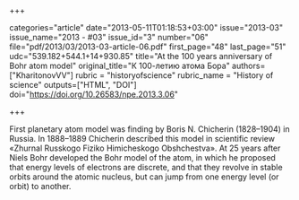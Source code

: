 +++

categories="article"
date="2013-05-11T01:18:53+03:00"
issue="2013-03"
issue_name="2013 - #03"
issue_id="3"
number="06"
file="pdf/2013/03/2013-03-article-06.pdf"
first_page="48"
last_page="51"
udc="539.182+544.1+14+930.85"
title="At the 100 years anniversary of Bohr atom model"
original_title="К 100-летию атома Бора"
authors=["KharitonovVV"]
rubric = "historyofscience"
rubric_name = "History of science"
outputs=["HTML", "DOI"]
doi="https://doi.org/10.26583/npe.2013.3.06"

+++

First planetary atom model was finding by Boris N. Chicherin (1828–1904) in Russia. In 1888–1889 Chicherin described this model in scientific review «Zhurnal Russkogo Fiziko Himicheskogo Obshchestva». At 25 years after Niels Bohr developed the Bohr model of the atom, in which he proposed that energy levels of electrons are discrete, and that they revolve in stable orbits around the atomic nucleus, but can jump from one energy level (or orbit) to another.
